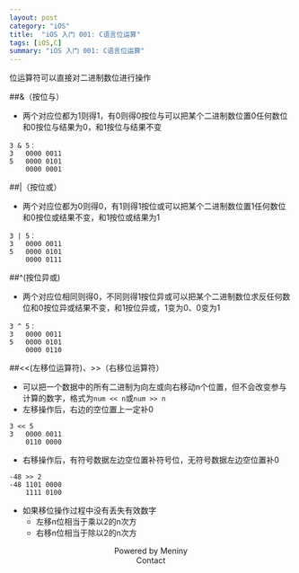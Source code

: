 ```yaml
---
layout: post
category: "iOS"
title:  "iOS 入门 001: C语言位运算"
tags: [iOS,C]
summary: "iOS 入门 001: C语言位运算"
---
```

位运算符可以直接对二进制数位进行操作

##&（按位与）
* 两个对应位都为1则得1，有0则得0按位与可以把某个二进制数位置0任何数位和0按位与结果为0，和1按位与结果不变  

>
    3 & 5：
    3   0000 0011
    5   0000 0101
        0000 0001

##|（按位或）
* 两个对应位都为0则得0，有1则得1按位或可以把某个二进制数位置1任何数位和0按位或结果不变，和1按位或结果为1  

>
    3 | 5：
    3   0000 0011
    5   0000 0101
        0000 0111

##\^(按位异或)
* 两个对应位相同则得0，不同则得1按位异或可以把某个二进制数位求反任何数位和0按位异或结果不变，和1按位异或，1变为0、0变为1  

>
    3 ^ 5：
    3   0000 0011
    5   0000 0101
        0000 0110

##<<(左移位运算符)、>>（右移位运算符）
* 可以把一个数据中的所有二进制为向左或向右移动n个位置，但不会改变参与计算的数字，格式为`num << n`或`num >> n`  
* 左移操作后，右边的空位置上一定补0  

>
    3 << 5
    3   0000 0011
        0110 0000

* 右移操作后，有符号数据左边空位置补符号位，无符号数据左边空位置补0  

>
    -48 >> 2
    -48 1101 0000
        1111 0100

* 如果移位操作过程中没有丢失有效数字  
	* 左移n位相当于乘以2的n次方  
	* 右移n位相当于除以2的n次方  

<center>Powered by Meniny</center>
<center>Contact <Meniny@qq.com></center>

